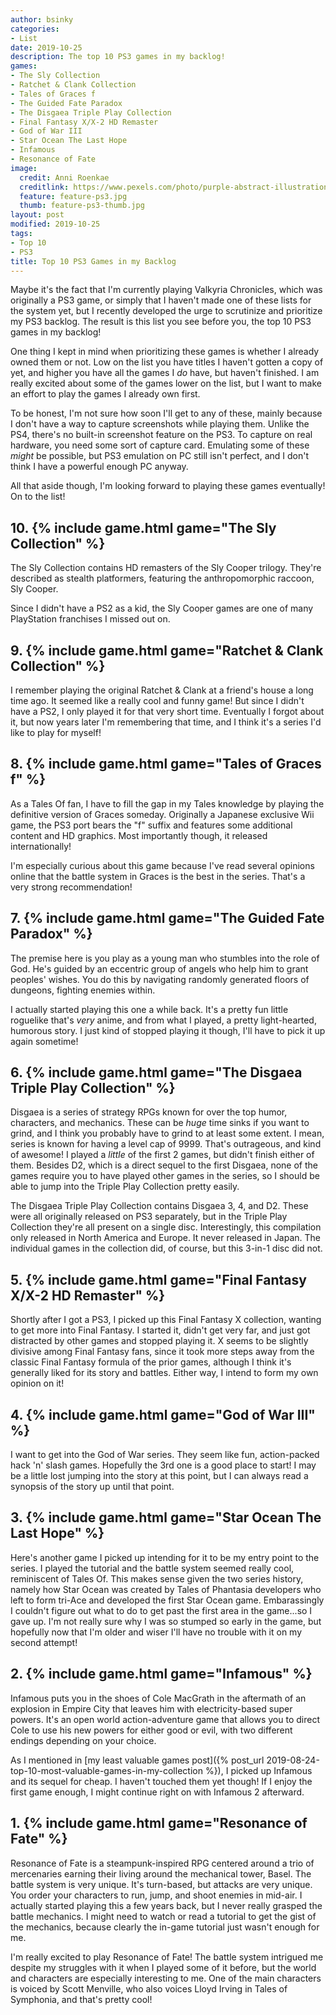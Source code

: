 ```yaml
---
author: bsinky
categories:
- List
date: 2019-10-25
description: The top 10 PS3 games in my backlog!
games:
- The Sly Collection
- Ratchet & Clank Collection
- Tales of Graces f
- The Guided Fate Paradox
- The Disgaea Triple Play Collection
- Final Fantasy X/X-2 HD Remaster
- God of War III
- Star Ocean The Last Hope
- Infamous
- Resonance of Fate
image:
  credit: Anni Roenkae
  creditlink: https://www.pexels.com/photo/purple-abstract-illustration-3109850/
  feature: feature-ps3.jpg
  thumb: feature-ps3-thumb.jpg
layout: post
modified: 2019-10-25
tags:
- Top 10
- PS3
title: Top 10 PS3 Games in my Backlog
---
```


Maybe it's the fact that I'm currently playing Valkyria Chronicles, which was
originally a PS3 game, or simply that I haven't made one of these lists for the
system yet, but I recently developed the urge to scrutinize and prioritize my
PS3 backlog. The result is this list you see before you, the top 10 PS3 games in
my backlog!

<!--more-->

One thing I kept in mind when prioritizing these games is whether I already
owned them or not. Low on the list you have titles I haven't gotten a copy of
yet, and higher you have all the games I *do* have, but haven't finished. I am
really excited about some of the games lower on the list, but I want to make an
effort to play the games I already own first.

To be honest, I'm not sure how soon I'll get to any of these, mainly because I
don't have a way to capture screenshots while playing them. Unlike the PS4,
there's no built-in screenshot feature on the PS3. To capture on real hardware,
you need some sort of capture card. Emulating some of these *might* be possible,
but PS3 emulation on PC still isn't perfect, and I don't think I have a powerful
enough PC anyway.

All that aside though, I'm looking forward to playing these games eventually! On
to the list!

## 10. {% include game.html game="The Sly Collection" %}

The Sly Collection contains HD remasters of the Sly Cooper trilogy. They're
described as stealth platformers, featuring the anthropomorphic raccoon, Sly
Cooper.

Since I didn't have a PS2 as a kid, the Sly Cooper games are one of many
PlayStation franchises I missed out on.

## 9. {% include game.html game="Ratchet & Clank Collection" %}

I remember playing the original Ratchet & Clank at a friend's house a long time
ago. It seemed like a really cool and funny game! But since I didn't have a PS2,
I only played it for that very short time. Eventually I forgot about it, but now
years later I'm remembering that time, and I think it's a series I'd like to
play for myself!

## 8. {% include game.html game="Tales of Graces f" %}

As a Tales Of fan, I have to fill the gap in my Tales knowledge by playing the
definitive version of Graces someday. Originally a Japanese exclusive Wii game,
the PS3 port bears the "f" suffix and features some additional content and HD
graphics. Most importantly though, it released internationally!

I'm especially curious about this game because I've read several opinions online
that the battle system in Graces is the best in the series. That's a very strong
recommendation!

## 7. {% include game.html game="The Guided Fate Paradox" %}

The premise here is you play as a young man who stumbles into the role of God.
He's guided by an eccentric group of angels who help him to grant peoples'
wishes. You do this by navigating randomly generated floors of dungeons,
fighting enemies within.

I actually started playing this one a while back. It's a pretty fun little
roguelike that's *very* anime, and from what I played, a pretty light-hearted,
humorous story. I just kind of stopped playing it though, I'll have to pick it
up again sometime!

## 6. {% include game.html game="The Disgaea Triple Play Collection" %}

Disgaea is a series of strategy RPGs known for over the top humor, characters,
and mechanics. These can be *huge* time sinks if you want to grind, and I think
you probably have to grind to at least some extent. I mean, series is known for
having a level cap of 9999. That's outrageous, and kind of awesome! I played a
*little* of the first 2 games, but didn't finish either of them. Besides D2,
which is a direct sequel to the first Disgaea, none of the games require you to
have played other games in the series, so I should be able to jump into the
Triple Play Collection pretty easily.

The Disgaea Triple Play Collection contains Disgaea 3, 4, and D2. These were all
originally released on PS3 separately, but in the Triple Play Collection they're
all present on a single disc. Interestingly, this compilation only released in
North America and Europe. It never released in Japan. The individual games in
the collection did, of course, but this 3-in-1 disc did not.

## 5. {% include game.html game="Final Fantasy X/X-2 HD Remaster" %}

Shortly after I got a PS3, I picked up this Final Fantasy X collection, wanting
to get more into Final Fantasy. I started it, didn't get very far, and just got
distracted by other games and stopped playing it. X seems to be slightly
divisive among Final Fantasy fans, since it took more steps away from the
classic Final Fantasy formula of the prior games, although I think it's
generally liked for its story and battles. Either way, I intend to form my own
opinion on it!

## 4. {% include game.html game="God of War III" %}

I want to get into the God of War series. They seem like fun, action-packed hack
'n' slash games. Hopefully the 3rd one is a good place to start! I may be a
little lost jumping into the story at this point, but I can always read a
synopsis of the story up until that point.

## 3. {% include game.html game="Star Ocean The Last Hope" %}

Here's another game I picked up intending for it to be my entry point to the
series. I played the tutorial and the battle system seemed really cool,
reminiscent of Tales Of. This makes sense given the two series history, namely
how Star Ocean was created by Tales of Phantasia developers who left to form
tri-Ace and developed the first Star Ocean game. Embarassingly I couldn't figure
out what to do to get past the first area in the game...so I gave up. I'm not
really sure why I was so stumped so early in the game, but hopefully now that
I'm older and wiser I'll have no trouble with it on my second attempt!

## 2. {% include game.html game="Infamous" %}

Infamous puts you in the shoes of Cole MacGrath in the aftermath of an explosion
in Empire City that leaves him with electricity-based super powers. It's an open
world action-adventure game that allows you to direct Cole to use his new powers
for either good or evil, with two different endings depending on your choice.

As I mentioned in [my least valuable games post]({% post_url 2019-08-24-top-10-most-valuable-games-in-my-collection %}), I picked up Infamous
and its sequel for cheap. I haven't touched them yet though! If I enjoy the
first game enough, I might continue right on with Infamous 2 afterward.

## 1. {% include game.html game="Resonance of Fate" %}

Resonance of Fate is a steampunk-inspired RPG centered around a trio of
mercenaries earning their living around the mechanical tower, Basel. The battle
system is very unique. It's turn-based, but attacks are very unique. You order
your characters to run, jump, and shoot enemies in mid-air. I actually started
playing this a few years back, but I never really grasped the battle mechanics.
I might need to watch or read a tutorial to get the gist of the mechanics,
because clearly the in-game tutorial just wasn't enough for me.

I'm really excited to play Resonance of Fate! The battle system intrigued me
despite my struggles with it when I played some of it before, but the world and
characters are especially interesting to me. One of the main characters is
voiced by Scott Menville, who also voices Lloyd Irving in Tales of Symphonia,
and that's pretty cool!